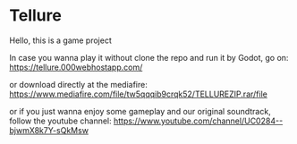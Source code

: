 # Tellure
Hello, this is a game project

In case you wanna play it without clone the repo and run it by Godot, go on:
https://tellure.000webhostapp.com/

or download directly at the mediafire:
https://www.mediafire.com/file/tw5qqqib9crqk52/TELLUREZIP.rar/file

or if you just wanna enjoy some gameplay and our original soundtrack, follow the youtube channel:
https://www.youtube.com/channel/UC0284--bjwmX8k7Y-sQkMsw
